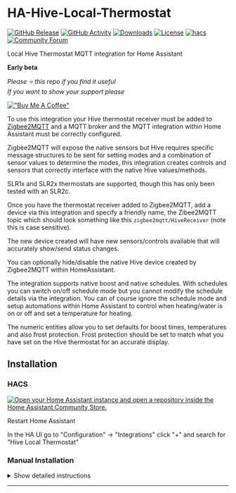 # HA-Hive-Local-Thermostat

[![GitHub Release][releases-shield]][releases]
[![GitHub Activity][commits-shield]][commits]
[![Downloads][download-latest-shield]](Downloads)
[![License][license-shield]](LICENSE)
[![hacs][hacsbadge]][hacs]
[![Community Forum][forum-shield]][forum]


Local Hive Thermostat MQTT integration for Home Assistant

**Early beta**

*Please :star: this repo if you find it useful*  
*If you want to show your support please*

[!["Buy Me A Coffee"](https://www.buymeacoffee.com/assets/img/custom_images/yellow_img.png)](https://www.buymeacoffee.com/codechimp)

To use this integration your Hive thermostat receiver must be added to [Zigbee2MQTT](https://www.zigbee2mqtt.io/supported-devices/#v=Hive) and a MQTT broker and the MQTT integration within Home Assistant must be correctly configured.

Zigbee2MQTT will expose the native sensors but Hive requires specific message structures to be sent for setting modes and a combination of sensor values to determine the modes, this integration creates controls and sensors that correctly interface with the native Hive values/methods.

SLR1x and SLR2x thermostats are supported, though this has only been tested with an SLR2c.

Once you have the thermostat receiver added to Zigbee2MQTT, add a device via this integration and specify a friendly name, the Zibee2MQTT topic which should look something like this `zigbee2mqtt/HiveReceiver` (note this is case sensitive).

The new device created will have new sensors/controls available that will accurately show/send status changes.

You can optionally hide/disable the native Hive device created by Zigbee2MQTT within HomeAssistant.

The integration supports native boost and native schedules. With schedules you can switch on/off schedule mode but you cannot modify the schedule details via the integration. You can of course ignore the schedule mode and setup automations within Home Assistant to control when heating/water is on or off and set a temperature for heating.

The numeric entities allow you to set defaults for boost times, temperatures and also frost protection. Frost protection should be set to match what you have set on the Hive thermostat for an accurate display.

## Installation

### HACS

[![Open your Home Assistant instance and open a repository inside the Home Assistant Community Store.](https://my.home-assistant.io/badges/hacs_repository.svg)](https://my.home-assistant.io/redirect/hacs_repository/?owner=andrew-codechimp&repository=HA-Hive-Local-Thermostat&category=Integration)

Restart Home Assistant  

In the HA UI go to "Configuration" -> "Integrations" click "+" and search for "Hive Local Thermostat"  

### Manual Installation

<details>
<summary>Show detailed instructions</summary>

Installation via HACS is recommended, but a manual setup is supported.

1. Manually copy custom_components/hive_local_thermostat folder from latest release to custom_components folder in your config folder.
1. Restart Home Assistant.
1. In the HA UI go to "Configuration" -> "Integrations" click "+" and search for "Hive Local Thermostat"

</details>

***

[commits-shield]: https://img.shields.io/github/commit-activity/y/andrew-codechimp/HA-Hive-Local-Thermostat.svg?style=for-the-badge
[commits]: https://github.com/andrew-codechimp/HA-Hive-Local-Thermostat/commits/main
[hacs]: https://github.com/hacs/integration
[hacsbadge]: https://img.shields.io/badge/HACS-Default-41BDF5.svg?style=for-the-badge
[exampleimg]: example.png
[forum-shield]: https://img.shields.io/badge/community-forum-brightgreen.svg?style=for-the-badge
[forum]: https://community.home-assistant.io/t/custom-component-mastodon-profile-stats/601024
[license-shield]: https://img.shields.io/github/license/andrew-codechimp/HA-Hive-Local-Thermostat.svg?style=for-the-badge
[releases-shield]: https://img.shields.io/github/release/andrew-codechimp/HA-Hive-Local-Thermostat.svg?style=for-the-badge
[releases]: https://github.com/andrew-codechimp/HA-Hive-Local-Thermostat/releases
[download-latest-shield]: https://img.shields.io/github/downloads/andrew-codechimp/HA-Hive-Local-Thermostat/latest/total?style=for-the-badge
